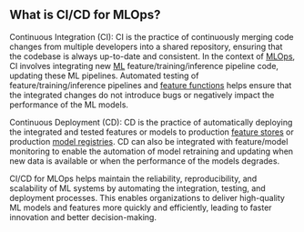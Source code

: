 **What is CI/CD for MLOps?**
----------------------------

Continuous Integration (CI): CI is the practice of continuously merging code changes from multiple developers into a shared repository, ensuring that the codebase is always up-to-date and consistent. In the context of [MLOps](https://www.hopsworks.ai/dictionary/mlops), CI involves integrating new [ML](https://www.hopsworks.ai/dictionary/ml) feature/training/inference pipeline code, updating these ML pipelines. Automated testing of feature/training/inference pipelines and [feature functions](https://www.hopsworks.ai/dictionary/feature-function) helps ensure that the integrated changes do not introduce bugs or negatively impact the performance of the ML models.

Continuous Deployment (CD): CD is the practice of automatically deploying the integrated and tested features or models to production [feature stores](https://www.hopsworks.ai/dictionary/feature-store) or production [model registries](https://www.hopsworks.ai/dictionary/model-registry). CD can also be integrated with feature/model monitoring to enable the automation of model retraining and updating when new data is available or when the performance of the models degrades.

CI/CD for MLOps helps maintain the reliability, reproducibility, and scalability of ML systems by automating the integration, testing, and deployment processes. This enables organizations to deliver high-quality ML models and features more quickly and efficiently, leading to faster innovation and better decision-making.

